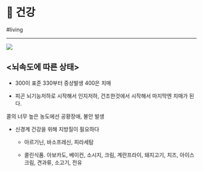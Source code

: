 # 🩻 건강

#living

---



![](/BearImages/470E33E3-C62B-478D-9362-7C9B4EEC5214-604-000001CC0A46FC38_76D99078-4CD2-4A77-90B7-B693D1C0FB3F.png)



## <뇌속도에 따른 상태>

* 300이 표준 330부터 증상발생 400은 치매

* 피곤 뇌기능저하로 시작해서 인지저하, 건조한것에서 시작해서 마지막엔 치매가 된다.

콜의 너무 높은 농도에선 공황장애, 불안 발생

* 신경계 건강을 위해 지방질이 필요하다

	* 아르기닌, 바소프레신, 피라세탐

	* 콜린식품. 아보카도, 베이컨, 소시지, 크림,  계란프라이, 돼지고기, 치즈, 아이스크림, 견과류, 소고기, 전유